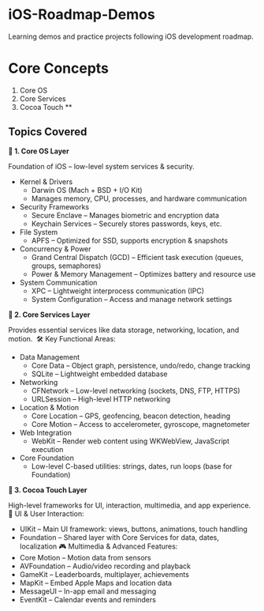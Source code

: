 # iOS-Roadmap-Demos
Learning demos and practice projects following iOS development roadmap.

# Core Concepts

1. Core OS
2. Core Services
3. Cocoa Touch **

## Topics Covered 

**🔹 1. Core OS Layer **

Foundation of iOS – low-level system services & security. 
* Kernel & Drivers
    * Darwin OS (Mach + BSD + I/O Kit)
    * Manages memory, CPU, processes, and hardware communication
* Security Frameworks
    * Secure Enclave – Manages biometric and encryption data
    * Keychain Services – Securely stores passwords, keys, etc.
* File System
    * APFS – Optimized for SSD, supports encryption & snapshots
* Concurrency & Power
    * Grand Central Dispatch (GCD) – Efficient task execution (queues, groups, semaphores)
    * Power & Memory Management – Optimizes battery and resource use
* System Communication
    * XPC – Lightweight interprocess communication (IPC)
    * System Configuration – Access and manage network settings

**🔹 2. Core Services Layer **

Provides essential services like data storage, networking, location, and motion. 
🛠 Key Functional Areas:
* Data Management
    * Core Data – Object graph, persistence, undo/redo, change tracking
    * SQLite – Lightweight embedded database
* Networking
    * CFNetwork – Low-level networking (sockets, DNS, FTP, HTTPS)
    * URLSession – High-level HTTP networking
* Location & Motion
    * Core Location – GPS, geofencing, beacon detection, heading
    * Core Motion – Access to accelerometer, gyroscope, magnetometer
* Web Integration
    * WebKit – Render web content using WKWebView, JavaScript execution
* Core Foundation
    * Low-level C-based utilities: strings, dates, run loops (base for Foundation)

**🔹 3. Cocoa Touch Layer **

High-level frameworks for UI, interaction, multimedia, and app experience. 
🎨 UI & User Interaction:
* UIKit – Main UI framework: views, buttons, animations, touch handling
* Foundation – Shared layer with Core Services for data, dates, localization
🎮 Multimedia & Advanced Features:
* Core Motion – Motion data from sensors
* AVFoundation – Audio/video recording and playback
* GameKit – Leaderboards, multiplayer, achievements
* MapKit – Embed Apple Maps and location data
* MessageUI – In-app email and messaging
* EventKit – Calendar events and reminders

